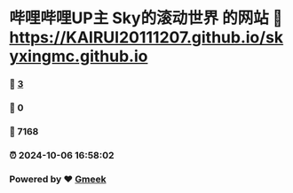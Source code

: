 # 哔哩哔哩UP主 Sky的滚动世界 的网站 :link: https://KAIRUI20111207.github.io/skyxingmc.github.io 
### :page_facing_up: [3](https://KAIRUI20111207.github.io/skyxingmc.github.io/tag.html) 
### :speech_balloon: 0 
### :hibiscus: 7168 
### :alarm_clock: 2024-10-06 16:58:02 
### Powered by :heart: [Gmeek](https://github.com/Meekdai/Gmeek)
